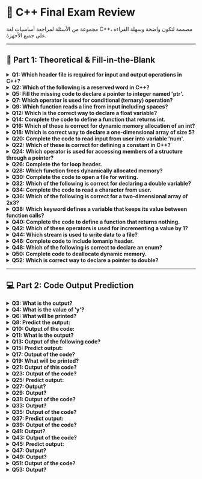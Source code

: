 # 📝 C++ Final Exam Review

مجموعة من الأسئلة لمراجعة أساسيات لغة C++، مصممة لتكون واضحة وسهلة القراءة على جميع الأجهزة.

---

## 🧠 Part 1: Theoretical & Fill-in-the-Blank

<details>
  <summary><strong>Q1: Which header file is required for input and output operations in C++?</strong></summary>
  
  - [ ] `math.h`
  - [x] `iostream`
  - [ ] `string`
  - [ ] `stdio.h`
</details>

<details>
  <summary><strong>Q2: Which of the following is a reserved word in C++?</strong></summary>
  
  - [ ] `myVariable`
  - [x] `while`
  - [ ] `number1`
  - [ ] `getInput`
</details>

<details>
  <summary><strong>Q5: Fill the missing code to declare a pointer to integer named 'ptr'.</strong></summary>
  
  ```cpp
  ____ ptr;
  ```
  - [ ] `int &ptr;`
  - [x] `int *ptr;`
  - [ ] `pointer int ptr;`
  - [ ] `int ptr;`
</details>

<details>
  <summary><strong>Q7: Which operator is used for conditional (ternary) operation?</strong></summary>
  
  - [ ] `:`
  - [x] `?:`
  - [ ] `++`
  - [ ] `==`
</details>

<details>
  <summary><strong>Q9: Which function reads a line from input including spaces?</strong></summary>
  
  - [ ] `cin`
  - [x] `getline`
  - [ ] `get`
  - [ ] `cout`
</details>

<details>
  <summary><strong>Q12: Which is the correct way to declare a float variable?</strong></summary>
  
  - [ ] `float x = 1;`
  - [x] `float x = 1.0;`
  - [ ] `float x = '1';`
  - [ ] `float x = "1";`
</details>

<details>
  <summary><strong>Q14: Complete the code to define a function that returns int.</strong></summary>
  
  ```cpp
  ____ myFunction() {
      return 5;
  }
  ```
  - [x] `int`
  - [ ] `void`
  - [ ] `float`
  - [ ] `double`
</details>

<details>
  <summary><strong>Q16: Which of these is correct for dynamic memory allocation of an int?</strong></summary>
  
  - [x] `int *p = new int;`
  - [ ] `int p = new int;`
  - [ ] `int *p = int();`
  - [ ] `pointer int p = new int;`
</details>

<details>
  <summary><strong>Q18: Which is correct way to declare a one-dimensional array of size 5?</strong></summary>
  
  - [x] `int arr[5];`
  - [ ] `int arr(5);`
  - [ ] `array arr[5];`
  - [ ] `int arr{};`
</details>

<details>
  <summary><strong>Q20: Complete the code to read input from user into variable 'num'.</strong></summary>
  
  ```cpp
  ____ num;
  ```
  - [x] `cin >>`
  - [ ] `cout <<`
  - [ ] `scanf()`
  - [ ] `get()`
</details>

<details>
  <summary><strong>Q22: Which of these is correct for defining a constant in C++?</strong></summary>
  
  - [x] `const int x = 10;`
  - [ ] `int const x;`
  - [ ] `int x = constant 10;`
  - [ ] `define x = 10;`
</details>

<details>
  <summary><strong>Q24: Which operator is used for accessing members of a structure through a pointer?</strong></summary>
  
  - [x] `->`
  - [ ] `.`
  - [ ] `*`
  - [ ] `#`
</details>

<details>
  <summary><strong>Q26: Complete the for loop header.</strong></summary>
  
  ```cpp
  for(____) {
      cout << i;
  }
  ```
  - [x] `int i=0; i<5; i++`
  - [ ] `i=0; i<5; i++`
  - [ ] `int i<5; i++`
  - [ ] `for i=0 to 5`
</details>

<details>
  <summary><strong>Q28: Which function frees dynamically allocated memory?</strong></summary>
  
  - [x] `delete`
  - [ ] `free()`
  - [ ] `clear()`
  - [ ] `deallocate()`
</details>

<details>
  <summary><strong>Q30: Complete the code to open a file for writing.</strong></summary>
  
  ```cpp
  ofstream file;
  file.____("data.txt");
  ```
  - [x] `open`
  - [ ] `read`
  - [ ] `write`
  - [ ] `getline`
</details>

<details>
  <summary><strong>Q32: Which of the following is correct for declaring a double variable?</strong></summary>
  
  - [x] `double num = 3.14;`
  - [ ] `double num = '3.14';`
  - [ ] `double num = 3;`
  - [ ] `int num = 3.14;`
</details>

<details>
  <summary><strong>Q34: Complete the code to read a character from user.</strong></summary>
  
  ```cpp
  char ch;
  ____ >> ch;
  ```
  - [x] `cin`
  - [ ] `cout`
  - [ ] `getline`
  - [ ] `scanf()`
</details>

<details>
  <summary><strong>Q36: Which of the following is correct for a two-dimensional array of 2x3?</strong></summary>
  
  - [x] `int arr[2][3];`
  - [ ] `int arr[3][2];`
  - [ ] `int arr[2,3];`
  - [ ] `array arr[2][3];`
</details>

<details>
  <summary><strong>Q38: Which keyword defines a variable that keeps its value between function calls?</strong></summary>
  
  - [x] `static`
  - [ ] `local`
  - [ ] `global`
  - [ ] `dynamic`
</details>

<details>
  <summary><strong>Q40: Complete the code to define a function that returns nothing.</strong></summary>
  
  ```cpp
  ____ myFunction() {
      cout << "Hello";
  }
  ```
  - [x] `void`
  - [ ] `int`
  - [ ] `double`
  - [ ] `float`
</details>

<details>
  <summary><strong>Q42: Which of these operators is used for incrementing a value by 1?</strong></summary>
  
  - [x] `++`
  - [ ] `--`
  - [ ] `+=`
  - [ ] `=+`
</details>

<details>
  <summary><strong>Q44: Which stream is used to write data to a file?</strong></summary>
  
  - [x] `ofstream`
  - [ ] `ifstream`
  - [ ] `cin`
  - [ ] `cout`
</details>

<details>
  <summary><strong>Q46: Complete code to include iomanip header.</strong></summary>
  
  ```cpp
  ____
  ```
  - [x] `#include <iomanip>`
  - [ ] `#include <iomanip.h>`
  - [ ] `#include <iostream>`
  - [ ] `#include <math.h>`
</details>

<details>
  <summary><strong>Q48: Which of the following is correct to declare an enum?</strong></summary>
  
  - [x] `enum Color {Red, Green, Blue};`
  - [ ] `enum Color = {Red, Green, Blue};`
  - [ ] `enum Color();`
  - [ ] `enum Color[] = {Red, Green, Blue};`
</details>

<details>
  <summary><strong>Q50: Complete code to deallocate dynamic memory.</strong></summary>
  
  ```cpp
  int *ptr = new int;
  ____ ptr;
  ```
  - [x] `delete`
  - [ ] `free`
  - [ ] `clear`
  - [ ] `remove`
</details>

<details>
  <summary><strong>Q52: Which is correct way to declare a pointer to double?</strong></summary>
  
  - [x] `double *ptr;`
  - [ ] `double &ptr;`
  - [ ] `pointer double ptr;`
  - [ ] `double ptr;`
</details>

---

## 💻 Part 2: Code Output Prediction

<details>
  <summary><strong>Q3: What is the output?</strong></summary>

  ```cpp
  int x = 5;
  x += 3;
  cout << x;
  ```
  **Answer:** `8`
</details>

<details>
  <summary><strong>Q4: What is the value of 'y'?</strong></summary>

  ```cpp
  int y = 10;
  y--;
  ```
  **Answer:** `9`
</details>

<details>
  <summary><strong>Q6: What will be printed?</strong></summary>

  ```cpp
  int a = 7;
  int b = 2;
  cout << a / b;
  ```
  **Answer:** `3` (Integer division)
</details>

<details>
  <summary><strong>Q8: Predict the output:</strong></summary>

  ```cpp
  int n = 5;
  cout << ++n;
  ```
  **Answer:** `6`
</details>

<details>
  <summary><strong>Q10: Output of the code:</strong></summary>

  ```cpp
  char ch = 'A';
  ch += 2;
  cout << ch;
  ```
  **Answer:** `C`
</details>

<details>
  <summary><strong>Q11: What is the output?</strong></summary>

  ```cpp
  int x = 3, y = 4;
  cout << x * y;
  ```
  **Answer:** `12`
</details>

<details>
  <summary><strong>Q13: Output of the following code?</strong></summary>

  ```cpp
  int a = 5;
  int b = 10;
  cout << (a > b ? a : b);
  ```
  **Answer:** `10`
</details>

<details>
  <summary><strong>Q15: Predict output:</strong></summary>

  ```cpp
  int n = 0;
  for(int i = 0; i < 3; i++) {
      n += i; // 0 + 1 + 2
  }
  cout << n;
  ```
  **Answer:** `3`
</details>

<details>
  <summary><strong>Q17: Output of the code?</strong></summary>

  ```cpp
  int x = 7;
  x %= 3;
  cout << x;
  ```
  **Answer:** `1`
</details>

<details>
  <summary><strong>Q19: What will be printed?</strong></summary>

  ```cpp
  int x = 2;
  int y = ++x + 5; // x becomes 3, then y = 3 + 5
  cout << y;
  ```
  **Answer:** `8`
</details>

<details>
  <summary><strong>Q21: Output of this code?</strong></summary>

  ```cpp
  char ch = 'B';
  ch--;
  cout << ch;
  ```
  **Answer:** `A`
</details>

<details>
  <summary><strong>Q23: Output of the code?</strong></summary>

  ```cpp
  int x = 3;
  int y = x++; // y gets the original value of x (3), then x becomes 4
  cout << y;
  ```
  **Answer:** `3`
</details>

<details>
  <summary><strong>Q25: Predict output:</strong></summary>

  ```cpp
  int a = 1;
  while(a < 4) {
      cout << a;
      a++;
  }
  ```
  **Answer:** `123`
</details>

<details>
  <summary><strong>Q27: Output?</strong></summary>

  ```cpp
  int arr = {1, 2, 3};
  cout << arr;
  ```
  **Answer:** `2`
</details>

<details>
  <summary><strong>Q29: Output?</strong></summary>

  ```cpp
  int x = 2;
  int y = 3;
  cout << x << y;
  ```
  **Answer:** `23`
</details>

<details>
  <summary><strong>Q31: Output of the code?</strong></summary>

  ```cpp
  int x = 4;
  int y = 5;
  cout << x + y * 2; // 4 + 10
  ```
  **Answer:** `14`
</details>

<details>
  <summary><strong>Q33: Output?</strong></summary>

  ```cpp
  int a = 1;
  a += 5;
  cout << a;
  ```
  **Answer:** `6`
</details>

<details>
  <summary><strong>Q35: Output of the code?</strong></summary>

  ```cpp
  int x = 10;
  cout << x / 4;
  ```
  **Answer:** `2` (Integer division)
</details>

<details>
  <summary><strong>Q37: Predict output:</strong></summary>

  ```cpp
  int x = 2;
  int y = 3;
  cout << x * y + 1; // 6 + 1
  ```
  **Answer:** `7`
</details>

<details>
  <summary><strong>Q39: Output of the code?</strong></summary>

  ```cpp
  int a = 3, b = 4;
  cout << (a && b); // Both are non-zero, so true (1)
  ```
  **Answer:** `1`
</details>

<details>
  <summary><strong>Q41: Output?</strong></summary>

  ```cpp
  int x = 5;
  cout << x-- + 2; // 5 + 2 is printed, then x becomes 4
  ```
  **Answer:** `7`
</details>

<details>
  <summary><strong>Q43: Output of the code?</strong></summary>

  ```cpp
  int x = 3;
  int y = 2;
  cout << x % y;
  ```
  **Answer:** `1`
</details>

<details>
  <summary><strong>Q45: Predict output:</strong></summary>

  ```cpp
  int x = 1;
  do {
      cout << x;
      x++;
  } while(x < 4);
  ```
  **Answer:** `123`
</details>

<details>
  <summary><strong>Q47: Output?</strong></summary>

  ```cpp
  #include <iomanip> // Required for setprecision
  // ...
  double x = 3.567;
  cout << fixed << setprecision(2) << x;
  ```
  **Answer:** `3.57`
</details>

<details>
  <summary><strong>Q49: Output?</strong></summary>

  ```cpp
  int arr = {1, 2, 3};
  cout << arr + arr; // 1 + 3
  ```
  **Answer:** `4`
</details>

<details>
  <summary><strong>Q51: Output of the code?</strong></summary>

  ```cpp
  int x = 5;
  int y = 2;
  cout << x % y;
  ```
  **Answer:** `1`
</details>

<details>
  <summary><strong>Q53: Output?</strong></summary>

  ```cpp
  int a = 3, b = 4;
  cout << a << b;
  ```
  **Answer:** `34`
</details>
